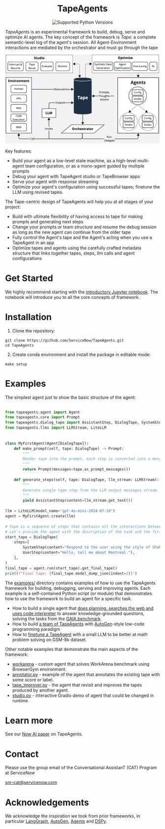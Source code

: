 <div align="center">

# TapeAgents

![Supported Python Versions](https://img.shields.io/badge/python-3.10%20%7C%203.11%20%7C%203.12-blue)

</div>

*TapeAgents* is an experimental framework to build, debug, serve and optimize AI agents. The key concept of the framework is *Tape*: a complete semantic-level log of the agent's session. All Agent-Environment interactions are mediated by the orchestrator and must go through the tape

![image](/assets/overview.png)

Key features:
- Build your agent as a low-level state machine, as a high-level multi-agent team configuration, or as a mono-agent guided by multiple prompts
- Debug your agent with TapeAgent studio or TapeBrowser apps
- Serve your agent with response streaming
- Optimize your agent's configuration using successful tapes; finetune the LLM using revised tapes.

The Tape-centric design of TapeAgents will help you at all stages of your project:
- Build with ultimate flexibility of having access to tape for making prompts and generating next steps
- Change your prompts or team structure and resume  the debug session as long as the new agent can continue from the older tape
- Fully control the Agent's tape and the Agent's acting when you use a TapeAgent in an app
- Optimize tapes and agents using the carefully crafted metadata structure that links together tapes, steps, llm calls and agent configurations

# Get Started

We highly recommend starting with the [introductory Jupyter notebook](/intro.ipynb). The notebook will introduce you to all the core concepts of framework. 

# Installation

1. Clone the repository:
```
git clone https://github.com/ServiceNow/TapeAgents.git
cd TapeAgents
```

2. Create conda environment and install the package in editable mode:
```
make setup
```

# Examples

The simplest agent just to show the basic structure of the agent:
```python

from tapeagents.agent import Agent
from tapeagents.core import Prompt
from tapeagents.dialog_tape import AssistantStep, DialogTape, SystemStep, UserStep
from tapeagents.llms import LLMStream, LiteLLM


class MyFirstAgent(Agent[DialogTape]):
    def make_prompt(self, tape: DialogTape) -> Prompt:
        """
        Render tape into the prompt, each step is converted into a message
        """
        return Prompt(messages=tape.as_prompt_messages())

    def generate_steps(self, tape: DialogTape, llm_stream: LLMStream):
        """
        Generate single tape step from the LLM output messages stream.
        """
        yield AssistantStep(content=llm_stream.get_text())

llm = LiteLLM(model_name="gpt-4o-mini-2024-07-18")
agent = MyFirstAgent.create(llm)

# Tape is a sequence of steps that contains all the interactions between the user and the agent happened during the session.
# Let's provide the agent with the description of the task and the first step to start the conversation.
start_tape = DialogTape(
    steps=[
        SystemStep(content="Respond to the user using the style of Shakespeare books. Be very brief, 50 words max."),
        UserStep(content="Hello, tell me about Montreal."),
    ],
)
final_tape = agent.run(start_tape).get_final_tape()
print(f"Final tape: {final_tape.model_dump_json(indent=2)}")
```

The [examples/](examples/) directory contains examples of how to use the TapeAgents framework for building, debugging, serving and improving agents. Each example is a self-contained Python script (or module) that demonstrates how to use the framework to build an agent for a specific task.

- How to build a single agent that [does planning, searches the web and uses code interpreter](examples/gaia_agent) to answer knowledge-grounded questions, solving the tasks from the [GAIA benchmark](https://huggingface.co/spaces/gaia-benchmark/leaderboard).
- How to build [a team of TapeAgents](examples/data_science) with [AutoGen](https://github.com/microsoft/autogen)-style low-code programming paradigm
- How to [finetune a TapeAgent](examples/gsm8k_tuning) with a small LLM to be better at math problem solving on GSM-8k dataset.


Other notable examples that demonstrate the main aspects of the framework:
- [workarena](examples/workarena) - custom agent that solves WorkArena benchmark using BrowserGym environment.
- [annotator.py](annotator.py) - example of the agent that annotates the existing tape with some score or label.
- [tape_improver.py](examples/tape_improver.py) - the agent that revisit and improves the tapes produced by another agent.
- [studio.py](examples/studio.py) - interactive Gradio demo of agent that could be changed in runtime.



# Learn more 

See our [Now AI paper](https://servicenow.sharepoint.com/sites/snrcat/Shared%20Documents/Forms/AllItems.aspx?id=%2Fsites%2Fsnrcat%2FShared%20Documents%2FTapeAgents%2FTapeAgents%5F2024nowai%2Epdf&parent=%2Fsites%2Fsnrcat%2FShared%20Documents%2FTapeAgents&p=true&ga=1) on TapeAgents.

# Contact

Please use the group email of the Conversational AssistanT (CAT) Program at ServiceNow

snr-cat@servicenow.com

# Acknowledgements

We acknowledge the inspiration we took from prior frameworks, in particular [LangGraph](https://github.com/langchain-ai/langgraph), [AutoGen](https://github.com/microsoft/autogen), [Agents](https://github.com/aiwaves-cn/agents) and [DSPy](https://github.com/stanfordnlp/dspy).


